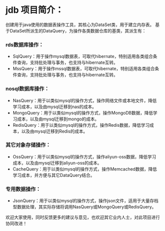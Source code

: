 # jdb 项目简介：
创建用于java使用的数据表操作工具，其核心为DataSet类，用于建立内存表。
基于DataSet所派生的DataQuery，为操作各类数据仓库的基类，其派生有：

### rds数据库操作：
* SqlQuery：用于操作mysql数据表，可取代hibernate，特别适用各类组合条件查询，支持批处理与事务，也支持与hibernate互转。
* MssQuery：用于操作mssql数据表，可取代hibernate，特别适用各类组合条件查询，支持批处理与事务，也支持与hibernate互转。

### nosql数据库操作：
* NasQuery：用于以类似mysql的操作方式，操作网络文件或本地文件，降低学习成本，以及由mysql迁移到nas的成本。
* MongoQuery：用于以类似mysql的操作方式，操作MongoDB数据，降低学习成本，以及由mysql迁移到mongo的成本。
* RedisQuery：用于以类似mysql的操作方式，操作Redis数据，降低学习成本，以及由mysql迁移到Redis的成本。

### 其它对象存储操作：
* OssQuery：用于以类似mysql的操作方式，操作aliyun-oss数据，降低学习成本，以及由mysql迁移到aliyun-oss的成本。
* CacheQuery：用于以类似mysql的操作方式，操作Memcached数据，降低学习成本，并方便与其它DataQuery结合。

### 专用数据操作：
* JsonQuery：用于以类似mysql的操作方式，操作json文件，适用于大量存档型数据处理，其实际存储将调用NasQuery或MongoQuery或RedisQuery。

欢迎大家使用，同时反馈更多的建议与意见，也欢迎其它业内人士，对此项目进行协同改进！


